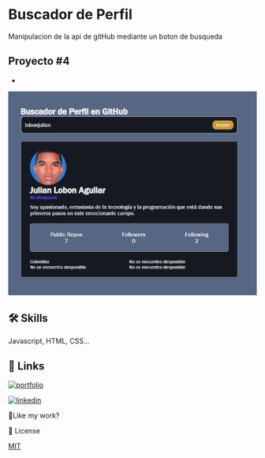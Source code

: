 # Buscador de Perfil

Manipulacion de la api de gitHub mediante un boton de busqueda 

<h2>Proyecto #4</h2>

- 
 ![Proyecto4](/GitHub%20api//img/apiGitHub.png)


## 🛠 Skills
Javascript, HTML, CSS...
## 🔗 Links
[![portfolio](https://img.shields.io/badge/Sitio_web-900?style=for-the-badge&logo=ko-fi&logoColor=white)](https://buscadordeperfilengithub.netlify.app/)

[![linkedin](https://img.shields.io/badge/linkedin-0A66C2?style=for-the-badge&logo=linkedin&logoColor=white)](https://www.linkedin.com/in/julian-aguilar-/)

💖Like my work?

📜 License

[MIT](https://choosealicense.com/licenses/mit/)